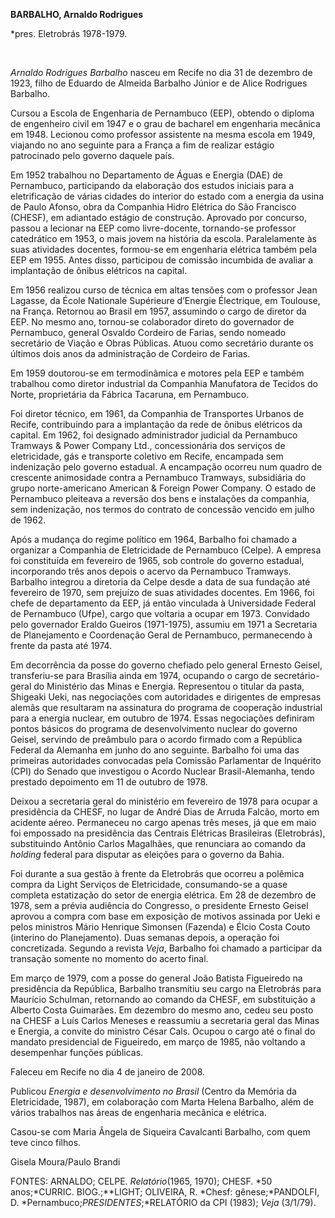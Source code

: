 **BARBALHO, Arnaldo Rodrigues**

\*pres. Eletrobrás 1978-1979.

 

*Arnaldo Rodrigues Barbalho* nasceu em Recife no dia 31 de dezembro de
1923, filho de Eduardo de Almeida Barbalho Júnior e de Alice Rodrigues
Barbalho.

Cursou a Escola de Engenharia de Pernambuco (EEP), obtendo o diploma de
engenheiro civil em 1947 e o grau de bacharel em engenharia mecânica em
1948. Lecionou como professor assistente na mesma escola em 1949,
viajando no ano seguinte para a França a fim de realizar estágio
patrocinado pelo governo daquele país.

Em 1952 trabalhou no Departamento de Águas e Energia (DAE) de
Pernambuco, participando da elaboração dos estudos iniciais para a
eletrificação de várias cidades do interior do estado com a energia da
usina de Paulo Afonso, obra da Companhia Hidro Elétrica do São Francisco
(CHESF), em adiantado estágio de construção. Aprovado por concurso,
passou a lecionar na EEP como livre-docente, tornando-se professor
catedrático em 1953, o mais jovem na história da escola. Paralelamente
às suas atividades docentes, formou-se em engenharia elétrica também
pela EEP em 1955. Antes disso, participou de comissão incumbida de
avaliar a implantação de ônibus elétricos na capital.

Em 1956 realizou curso de técnica em altas tensões com o professor Jean
Lagasse, da École Nationale Supérieure d’Energie Électrique, em
Toulouse, na França. Retornou ao Brasil em 1957, assumindo o cargo de
diretor da EEP. No mesmo ano, tornou-se colaborador direto do governador
de Pernambuco, general Osvaldo Cordeiro de Farias, sendo nomeado
secretário de Viação e Obras Públicas. Atuou como secretário durante os
últimos dois anos da administração de Cordeiro de Farias.

Em 1959 doutorou-se em termodinâmica e motores pela EEP e também
trabalhou como diretor industrial da Companhia Manufatora de Tecidos do
Norte, proprietária da Fábrica Tacaruna, em Pernambuco.

Foi diretor técnico, em 1961, da Companhia de Transportes Urbanos de
Recife, contribuindo para a implantação da rede de ônibus elétricos da
capital. Em 1962, foi designado administrador judicial da Pernambuco
Tramways & Power Company Ltd., concessionária dos serviços de
eletricidade, gás e transporte coletivo em Recife, encampada sem
indenização pelo governo estadual. A encampação ocorreu num quadro de
crescente animosidade contra a Pernambuco Tramways, subsidiária do grupo
norte-americano American & Foreign Power Company. O estado de Pernambuco
pleiteava a reversão dos bens e instalações da companhia, sem
indenização, nos termos do contrato de concessão vencido em julho de
1962.

Após a mudança do regime político em 1964, Barbalho foi chamado a
organizar a Companhia de Eletricidade de Pernambuco (Celpe). A empresa
foi constituída em fevereiro de 1965, sob controle do governo estadual,
incorporando três anos depois o acervo da Pernambuco Tramways. Barbalho
integrou a diretoria da Celpe desde a data de sua fundação até fevereiro
de 1970, sem prejuízo de suas atividades docentes. Em 1966, foi chefe de
departamento da EEP, já então vinculada à Universidade Federal de
Pernambuco (Ufpe), cargo que voltaria a ocupar em 1973. Convidado pelo
governador Eraldo Gueiros (1971-1975), assumiu em 1971 a Secretaria de
Planejamento e Coordenação Geral de Pernambuco, permanecendo à frente da
pasta até 1974.

Em decorrência da posse do governo chefiado pelo general Ernesto Geisel,
transferiu-se para Brasília ainda em 1974, ocupando o cargo de
secretário-geral do Ministério das Minas e Energia. Representou o
titular da pasta, Shigeaki Ueki, nas negociações com autoridades e
dirigentes de empresas alemãs que resultaram na assinatura do programa
de cooperação industrial para a energia nuclear, em outubro de 1974.
Essas negociações definiram pontos básicos do programa de
desenvolvimento nuclear do governo Geisel, servindo de preâmbulo para o
acordo firmado com a República Federal da Alemanha em junho do ano
seguinte. Barbalho foi uma das primeiras autoridades convocadas pela
Comissão Parlamentar de Inquérito (CPI) do Senado que investigou o
Acordo Nuclear Brasil-Alemanha, tendo prestado depoimento em 11 de
outubro de 1978.

Deixou a secretaria geral do ministério em fevereiro de 1978 para ocupar
a presidência da CHESF, no lugar de André Dias de Arruda Falcão, morto
em acidente aéreo. Permaneceu no cargo apenas três meses, já que em maio
foi empossado na presidência das Centrais Elétricas Brasileiras
(Eletrobrás), substituindo Antônio Carlos Magalhães, que renunciara ao
comando da *holding* federal para disputar as eleições para o governo da
Bahia.

Foi durante a sua gestão à frente da Eletrobrás que ocorreu a polêmica
compra da Light Serviços de Eletricidade, consumando-se a quase completa
estatização do setor de energia elétrica. Em 28 de dezembro de 1978, sem
a prévia audiência do Congresso, o presidente Ernesto Geisel aprovou a
compra com base em exposição de motivos assinada por Ueki e pelos
ministros Mário Henrique Simonsen (Fazenda) e Élcio Costa Couto
(interino do Planejamento). Duas semanas depois, a operação foi
concretizada. Segundo a revista *Veja*, Barbalho foi chamado a
participar da transação somente no momento do acerto final.

Em março de 1979, com a posse do general João Batista Figueiredo na
presidência da República, Barbalho transmitiu seu cargo na Eletrobrás
para Maurício Schulman, retornando ao comando da CHESF, em substituição
a Alberto Costa Guimarães. Em dezembro do mesmo ano, cedeu seu posto na
CHESF a Luís Carlos Meneses e reassumiu a secretaria geral das Minas e
Energia, a convite do ministro César Cals. Ocupou o cargo até o final do
mandato presidencial de Figueiredo, em março de 1985, não voltando a
desempenhar funções públicas.

Faleceu em Recife no dia 4 de janeiro de 2008.

Publicou *Energia e desenvolvimento no Brasil* (Centro da Memória da
Eletricidade, 1987), em colaboração com Marta Helena Barbalho, além de
vários trabalhos nas áreas de engenharia mecânica e elétrica.

Casou-se com Maria Ângela de Siqueira Cavalcanti Barbalho, com quem teve
cinco filhos.

Gisela Moura/Paulo Brandi

FONTES: ARNALDO; CELPE. *Relatório*(1965, 1970); CHESF. *50
anos;*CURRIC. BIOG.;**LIGHT; OLIVEIRA, R. *Chesf: gênese;*PANDOLFI, D.
*Pernambuco;*PRESIDENTES*;*RELATÓRIO da CPI (1983); *Veja* (3/1/79).
